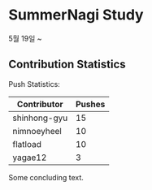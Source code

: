 # SummerNagi Study

5월 19일 ~ 

## Contribution Statistics

Push Statistics:

| Contributor | Pushes |
| ----------- | ------ |
| shinhong-gyu | 15 |
| nimnoeyheel | 10 |
| flatload | 10 |
| yagae12 | 3 |

Some concluding text.
